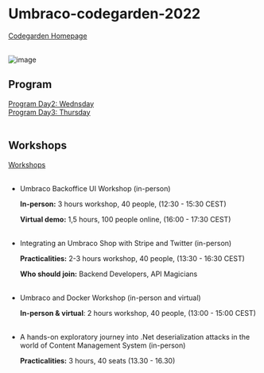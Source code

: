 # Umbraco-codegarden-2022
<a href="codegarden.umbraco.com">Codegarden Homepage</a> <br>
<br>

![image](https://user-images.githubusercontent.com/3230596/173561453-e2711414-4a23-4d42-b541-b3426727dc2c.png)

## Program
<a href="/program/Wednesday.png">Program Day2: Wednsday</a> <br>
<a href="/program/Thursday.png">Program Day3: Thursday</a> <br>
<br>
## Workshops

<a href="codegarden.umbraco.com/codegarden-program/workshops/">Workshops</a> <br>
<br>
<ul>
  <li>
    Umbraco Backoffice UI Workshop (in-person)
    <p><b>In-person:</b> 3 hours workshop, 40 people, (12:30 - 15:30 CEST)</p>
    <p><b>Virtual demo:</b> 1,5 hours, 100 people online, (16:00 - 17:30 CEST)</p>
  </li>
  <br>
  <li>
    Integrating an Umbraco Shop with Stripe and Twitter (in-person)
    <p><b>Practicalities:</b> 2-3 hours workshop, 40 people, (13:30 - 16:30 CEST)</p>
    <p><b>Who should join:</b> Backend Developers, API Magicians</p>
  </li>
  <br>
  <li>
    Umbraco and Docker Workshop (in-person and virtual)
    <p><b>In-person & virtual</b>: 2 hours workshop, 40 people, (13:00 - 15:00 CEST)</p>
  </li>
  <br>
  <li>
    A hands-on exploratory journey into .Net deserialization attacks in the world of Content Management System (in-person)
    <p><b>Practicalities:</b> 3 hours, 40 seats  (13.30 - 16.30)</p>
  </li>
</ul>
